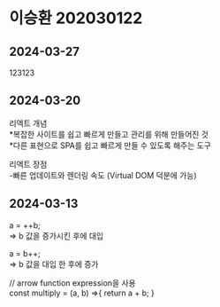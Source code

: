 # 이승환 202030122

## 2024-03-27
123123

## 2024-03-20
리엑트 개념  
*복잡한 사이트를 쉽고 빠르게 만들고 관리를 위해 만들어진 것  
*다른 표현으로 SPA를 쉽고 빠르게 만들 수 있도록 해주는 도구  

리엑트 장점  
-빠른 업데이트와 렌더링 속도 (Virtual DOM 덕분에 가능)  

## 2024-03-13

a = ++b;  
=> b 값을 증가시킨 후에 대입

a = b++;  
=> b 값을 대입 한 후에 증가


// arrow  function expression을 사용  
const multiply = (a, b) =>{
    return a + b;
}
